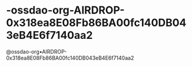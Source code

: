 # -ossdao-org-AIRDROP-0x318ea8E08Fb86BA00fc140DB043eB4E6f7140aa2
@ossdao-org•AIRDROP-0x318ea8E08Fb86BA00fc140DB043eB4E6f7140aa2
